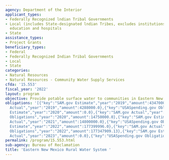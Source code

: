 ```yaml
---
agency: Department of the Interior
applicant_types:
- Federally Recognized lndian Tribal Governments
- Local (includes State-designated lndian Tribes, excludes institutions of higher
  education and hospitals
- State
assistance_types:
- Project Grants
beneficiary_types:
- Federal
- Federally Recognized Indian Tribal Governments
- Local
- State
categories:
- Natural Resources
- Natural Resources - Community Water Supply Services
cfda: '15.553'
fiscal_year: '2022'
layout: program
objective: Provide potable surface water to communities in Eastern New Mexico.
obligations: '[{"key":"SAM.gov Estimate","year":"2019","amount":4347000.0},{"key":"SAM.gov
  Actual","year":"2019","amount":4288000.0},{"key":"USASpending.gov Obligations","year":"2019","amount":4288000.0},{"key":"SAM.gov
  Estimate","year":"2020","amount":0.0},{"key":"SAM.gov Actual","year":"2020","amount":15000000.0},{"key":"USASpending.gov
  Obligations","year":"2020","amount":14750000.0},{"key":"SAM.gov Estimate","year":"2021","amount":14800000.0},{"key":"SAM.gov
  Actual","year":"2021","amount":14800000.0},{"key":"USASpending.gov Obligations","year":"2021","amount":14641181.0},{"key":"SAM.gov
  Estimate","year":"2022","amount":177399996.0},{"key":"SAM.gov Actual","year":"2022","amount":177400000.0},{"key":"USASpending.gov
  Obligations","year":"2022","amount":177347909.13},{"key":"SAM.gov Estimate","year":"2023","amount":94140000.0},{"key":"SAM.gov
  Actual","year":"2023","amount":0.0},{"key":"USASpending.gov Obligations","year":"2023","amount":94137926.87}]'
permalink: /program/15.553.html
sub-agency: Bureau of Reclamation
title: 'Eastern New Mexico Rural Water System '
---
```

